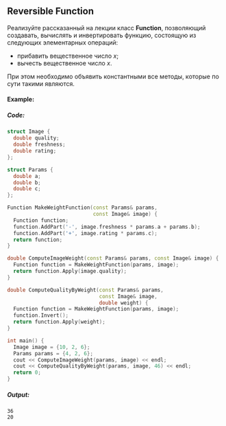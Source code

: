 ## Reversible Function

Реализуйте рассказанный на лекции класс **Function**, позволяющий создавать, вычислять и инвертировать функцию, состоящую из следующих элементарных операций:

* прибавить вещественное число *x*;
* вычесть вещественное число *x*.

При этом необходимо объявить константными все методы, которые по сути такими являются.

#### Example:

##### Code:

```cpp
struct Image {
  double quality;
  double freshness;
  double rating;
};

struct Params {
  double a;
  double b;
  double c;
};

Function MakeWeightFunction(const Params& params,
                            const Image& image) {
  Function function;
  function.AddPart('-', image.freshness * params.a + params.b);
  function.AddPart('+', image.rating * params.c);
  return function;
}

double ComputeImageWeight(const Params& params, const Image& image) {
  Function function = MakeWeightFunction(params, image);
  return function.Apply(image.quality);
}

double ComputeQualityByWeight(const Params& params,
                              const Image& image,
                              double weight) {
  Function function = MakeWeightFunction(params, image);
  function.Invert();
  return function.Apply(weight);
}

int main() {
  Image image = {10, 2, 6};
  Params params = {4, 2, 6};
  cout << ComputeImageWeight(params, image) << endl;
  cout << ComputeQualityByWeight(params, image, 46) << endl;
  return 0;
}
```

##### Output:
```commandline
36
20
```
